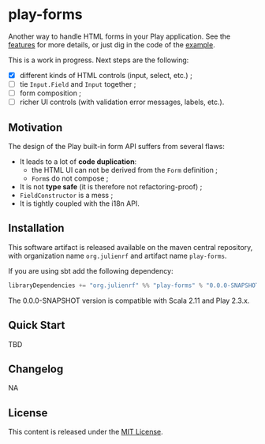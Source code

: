 # play-forms

Another way to handle HTML forms in your Play application. See the [features](https://github.com/julienrf/play-forms/tree/master/forms/src/test/scala/julienrf/forms) for more details, or just dig in the code of the [example](https://github.com/julienrf/play-forms/tree/master/example).

This is a work in progress. Next steps are the following:

- [x] different kinds of HTML controls (input, select, etc.) ;
- [ ] tie `Input.Field` and `Input` together ;
- [ ] form composition ;
- [ ] richer UI controls (with validation error messages, labels, etc.).

## Motivation

The design of the Play built-in form API suffers from several flaws:

- It leads to a lot of **code duplication**:
    - the HTML UI can not be derived from the `Form` definition ;
    - `Form`s do not compose ;
- It is not **type safe** (it is therefore not refactoring-proof) ;
- `FieldConstructor` is a mess ;
- It is tightly coupled with the i18n API.

## Installation

This software artifact is released available on the maven central repository, with organization name `org.julienrf` and artifact name `play-forms`.

If you are using sbt add the following dependency:

```scala
libraryDependencies += "org.julienrf" %% "play-forms" % "0.0.0-SNAPSHOT"
```

The 0.0.0-SNAPSHOT version is compatible with Scala 2.11 and Play 2.3.x.

## Quick Start

TBD

## Changelog

NA

## License

This content is released under the [MIT License](http://opensource.org/licenses/mit-license.php).